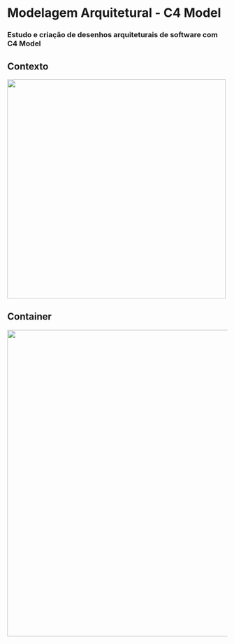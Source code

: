 # Modelagem Arquitetural - C4 Model
### Estudo e criação de desenhos arquiteturais de software com C4 Model

## Contexto
<img src="https://i.imgur.com/QNrfo4O.png" width="500">

## Container
<img src="https://i.imgur.com/IEVKhkL.png" width="700">
